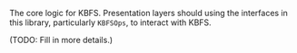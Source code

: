 The core logic for KBFS.  Presentation layers should using the
interfaces in this library, particularly `KBFSOps`, to interact with
KBFS.

(TODO: Fill in more details.)

